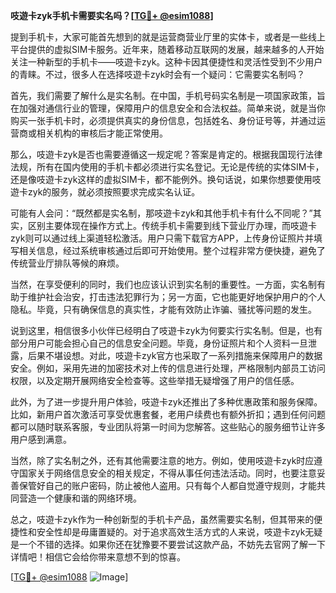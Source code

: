 **吱遊卡zyk手机卡需要实名吗？[[TG💪+ @esim1088](https://t.me/s/esim1088)]**

提到手机卡，大家可能首先想到的就是运营商营业厅里的实体卡，或者是一些线上平台提供的虚拟SIM卡服务。近年来，随着移动互联网的发展，越来越多的人开始关注一种新型的手机卡——吱遊卡zyk。这种卡因其便捷性和灵活性受到不少用户的青睐。不过，很多人在选择吱遊卡zyk时会有一个疑问：它需要实名制吗？

首先，我们需要了解什么是实名制。在中国，手机号码实名制是一项国家政策，旨在加强对通信行业的管理，保障用户的信息安全和合法权益。简单来说，就是当你购买一张手机卡时，必须提供真实的身份信息，包括姓名、身份证号等，并通过运营商或相关机构的审核后才能正常使用。

那么，吱遊卡zyk是否也需要遵循这一规定呢？答案是肯定的。根据我国现行法律法规，所有在国内使用的手机卡都必须进行实名登记。无论是传统的实体SIM卡，还是像吱遊卡zyk这样的虚拟SIM卡，都不能例外。换句话说，如果你想要使用吱遊卡zyk的服务，就必须按照要求完成实名认证。

可能有人会问：“既然都是实名制，那吱遊卡zyk和其他手机卡有什么不同呢？”其实，区别主要体现在操作方式上。传统手机卡需要到线下营业厅办理，而吱遊卡zyk则可以通过线上渠道轻松激活。用户只需下载官方APP，上传身份证照片并填写相关信息，经过系统审核通过后即可开始使用。整个过程非常方便快捷，避免了传统营业厅排队等候的麻烦。

当然，在享受便利的同时，我们也应该认识到实名制的重要性。一方面，实名制有助于维护社会治安，打击违法犯罪行为；另一方面，它也能更好地保护用户的个人隐私。毕竟，只有确保信息的真实性，才能有效防止诈骗、骚扰等问题的发生。

说到这里，相信很多小伙伴已经明白了吱遊卡zyk为何要实行实名制。但是，也有部分用户可能会担心自己的信息安全问题。毕竟，身份证照片和个人资料一旦泄露，后果不堪设想。对此，吱遊卡zyk官方也采取了一系列措施来保障用户的数据安全。例如，采用先进的加密技术对上传的信息进行处理，严格限制内部员工访问权限，以及定期开展网络安全检查等。这些举措无疑增强了用户的信任感。

此外，为了进一步提升用户体验，吱遊卡zyk还推出了多种优惠政策和服务保障。比如，新用户首次激活可享受优惠套餐，老用户续费也有额外折扣；遇到任何问题都可以随时联系客服，专业团队将第一时间为您解答。这些贴心的服务细节让许多用户感到满意。

当然，除了实名制之外，还有其他需要注意的地方。例如，使用吱遊卡zyk时应遵守国家关于网络信息安全的相关规定，不得从事任何违法活动。同时，也要注意妥善保管好自己的账户密码，防止被他人盗用。只有每个人都自觉遵守规则，才能共同营造一个健康和谐的网络环境。

总之，吱遊卡zyk作为一种创新型的手机卡产品，虽然需要实名制，但其带来的便捷性和安全性却是毋庸置疑的。对于追求高效生活方式的人来说，吱遊卡zyk无疑是一个不错的选择。如果你还在犹豫要不要尝试这款产品，不妨先去官网了解一下详情吧！相信它会给你带来意想不到的惊喜。

[[TG💪+ @esim1088](https://t.me/s/esim1088) ![Image](https://i.postimg.cc/4NQfJmqS/Snipaste-2025-05-13-00-14-12.png)]